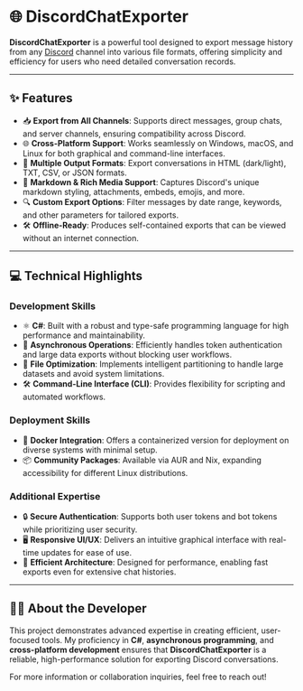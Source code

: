 # 🌐 DiscordChatExporter

**DiscordChatExporter** is a powerful tool designed to export message history from any [Discord](https://discord.com) channel into various file formats, offering simplicity and efficiency for users who need detailed conversation records.

---

## ✨ Features

- 📥 **Export from All Channels**: Supports direct messages, group chats, and server channels, ensuring compatibility across Discord.
- 🌐 **Cross-Platform Support**: Works seamlessly on Windows, macOS, and Linux for both graphical and command-line interfaces.
- 📄 **Multiple Output Formats**: Export conversations in HTML (dark/light), TXT, CSV, or JSON formats.
- 🎨 **Markdown & Rich Media Support**: Captures Discord's unique markdown styling, attachments, embeds, emojis, and more.
- 🔍 **Custom Export Options**: Filter messages by date range, keywords, and other parameters for tailored exports.
- 🛠️ **Offline-Ready**: Produces self-contained exports that can be viewed without an internet connection.

---

## 💻 Technical Highlights

### Development Skills

- ⚛️ **C#**: Built with a robust and type-safe programming language for high performance and maintainability.
- 🔄 **Asynchronous Operations**: Efficiently handles token authentication and large data exports without blocking user workflows.
- 📁 **File Optimization**: Implements intelligent partitioning to handle large datasets and avoid system limitations.
- 🛠️ **Command-Line Interface (CLI)**: Provides flexibility for scripting and automated workflows.

### Deployment Skills

- 🐋 **Docker Integration**: Offers a containerized version for deployment on diverse systems with minimal setup.
- 📦 **Community Packages**: Available via AUR and Nix, expanding accessibility for different Linux distributions.

### Additional Expertise

- 🔒 **Secure Authentication**: Supports both user tokens and bot tokens while prioritizing user security.
- 🖥️ **Responsive UI/UX**: Delivers an intuitive graphical interface with real-time updates for ease of use.
- 🚀 **Efficient Architecture**: Designed for performance, enabling fast exports even for extensive chat histories.

---

## 👨‍💻 About the Developer

This project demonstrates advanced expertise in creating efficient, user-focused tools. My proficiency in **C#**, **asynchronous programming**, and **cross-platform development** ensures that **DiscordChatExporter** is a reliable, high-performance solution for exporting Discord conversations.

For more information or collaboration inquiries, feel free to reach out!
